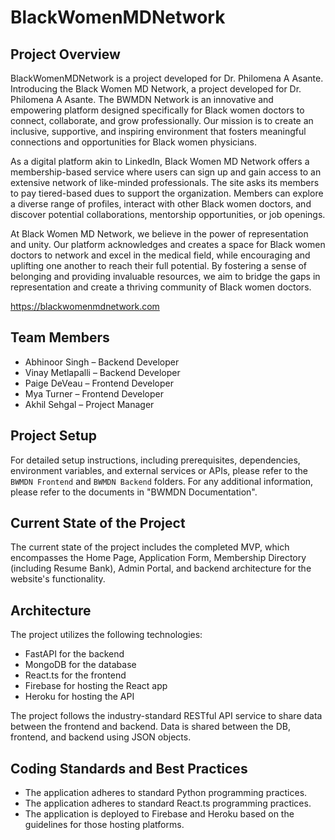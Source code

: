 # BlackWomenMDNetwork

## Project Overview

BlackWomenMDNetwork is a project developed for Dr. Philomena A Asante. Introducing the Black Women MD Network, a project developed for Dr. Philomena A Asante. The BWMDN Network is an innovative and empowering platform designed specifically for Black women doctors to connect, collaborate, and grow professionally. Our mission is to create an inclusive, supportive, and inspiring environment that fosters meaningful connections and opportunities for Black women physicians.

As a digital platform akin to LinkedIn, Black Women MD Network offers a membership-based service where users can sign up and gain access to an extensive network of like-minded professionals. The site asks its members to pay tiered-based dues to support the organization.  Members can explore a diverse range of profiles, interact with other Black women doctors, and discover potential collaborations, mentorship opportunities, or job openings.

At Black Women MD Network, we believe in the power of representation and unity. Our platform acknowledges and creates a space for Black women doctors to network and excel in the medical field, while encouraging and uplifting one another to reach their full potential. By fostering a sense of belonging and providing invaluable resources, we aim to bridge the gaps in representation and create a thriving community of Black women doctors.

https://blackwomenmdnetwork.com

## Team Members

- Abhinoor Singh – Backend Developer
- Vinay Metlapalli – Backend Developer
- Paige DeVeau – Frontend Developer
- Mya Turner – Frontend Developer
- Akhil Sehgal – Project Manager

## Project Setup

For detailed setup instructions, including prerequisites, dependencies, environment variables, and external services or APIs, please refer to the `BWMDN Frontend` and `BWMDN Backend` folders. For any additional information, please refer to the documents in "BWMDN Documentation".

## Current State of the Project

The current state of the project includes the completed MVP, which encompasses the Home Page, Application Form, Membership Directory (including Resume Bank), Admin Portal, and backend architecture for the website's functionality.

## Architecture

The project utilizes the following technologies:

- FastAPI for the backend
- MongoDB for the database
- React.ts for the frontend
- Firebase for hosting the React app
- Heroku for hosting the API

The project follows the industry-standard RESTful API service to share data between the frontend and backend. Data is shared between the DB, frontend, and backend using JSON objects.

## Coding Standards and Best Practices

- The application adheres to standard Python programming practices.
- The application adheres to standard React.ts programming practices.
- The application is deployed to Firebase and Heroku based on the guidelines for those hosting platforms.
